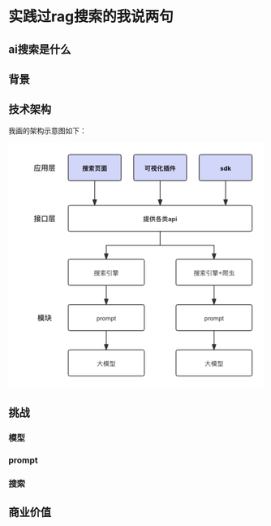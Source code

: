 # 实践过rag搜索的我说两句

## ai搜索是什么

## 背景

## 技术架构

我画的架构示意图如下：

![alt text](image.png)

## 挑战

### 模型

### prompt

### 搜索

## 商业价值

<!-- ## ai搜索的盈利点在哪【商业价值】 -->